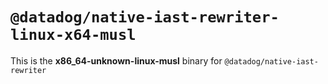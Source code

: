 # `@datadog/native-iast-rewriter-linux-x64-musl`

This is the **x86_64-unknown-linux-musl** binary for `@datadog/native-iast-rewriter`
